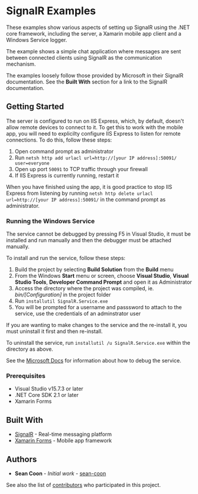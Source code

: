 # SignalR Examples

These examples show various aspects of setting up SignalR using the .NET core framework, including the server, a Xamarin mobile app client and a Windows Service logger. 

The example shows a simple chat application where messages are sent between connected clients using SignalR as the communication mechanism.

The examples loosely follow those provided by Microsoft in their SignalR documentation. See the **Built With** section for a link to the SignalR documentation.

## Getting Started

The server is configured to run on IIS Express, which, by default, doesn't allow remote devices to connect to it. To get this to work with the mobile app, you will need to explicilty configure IIS Express to listen for remote connections. To do this, follow these steps:

1. Open command prompt as administrator
2. Run `netsh http add urlacl url=http://[your IP address]:50091/ user=everyone`
3. Open up port `50091` to TCP traffic through your firewall
4. If IIS Express is currently running, restart it

When you have finished using the app, it is good practice to stop IIS Express from listening by running `netsh http delete urlacl url=http://[your IP address]:50091/` in the command prompt as administrator.

### Running the Windows Service

The service cannot be debugged by pressing F5 in Visual Studio, it must be installed and run manually and then the debugger must be attached manually. 

To install and run the service, follow these steps:

1. Build the project by selecting **Build Solution** from the **Build** menu
2. From the Windows **Start** menu or screen, choose **Visual Studio**, **Visual Studio Tools**, **Developer Command Prompt** and open it as Administrator
3. Access the directory where the project was compiled, ie. *bin/[Configuration]* in the project folder
4. Run `installutil SignalR.Service.exe`
5. You will be prompted for a username and passsword to attach to the service, use the credentials of an adminstrator user

If you are wanting to make changes to the service and the re-install it, you must uninstall it first and then re-install. 

To uninstall the service, run `installutil /u SignalR.Service.exe` within the directory as above.

See the [Microsoft Docs](https://docs.microsoft.com/en-us/dotnet/framework/windows-services/how-to-debug-windows-service-applications) for information about how to debug the service.

### Prerequisites

* Visual Studio v15.7.3 or later
* .NET Core SDK 2.1 or later
* Xamarin Forms

## Built With

* [SignalR](https://docs.microsoft.com/en-us/aspnet/core/signalr/?view=aspnetcore-2.1) - Real-time messaging platform
* [Xamarin Forms](https://docs.microsoft.com/en-us/xamarin/#pivot=platforms&panel=XamarinForms) - Mobile app framework

## Authors

* **Sean Coon** - *Initial work* - [sean-coon](https://github.com/sean-coon)

See also the list of [contributors](https://https://github.com/RezareSystems/signal-r-examples/graphs/contributors) who participated in this project.


